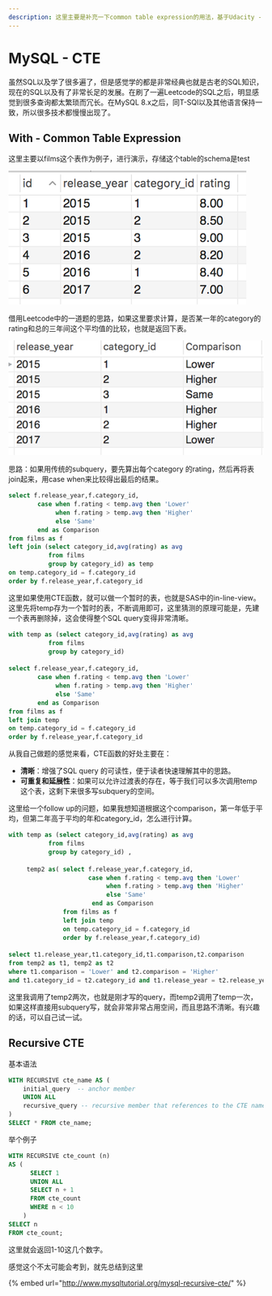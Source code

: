 ```yaml
---
description: 这里主要是补充一下common table expression的用法，基于Udacity - SQL for Data Analysis和其他的一些资源。
---
```


# MySQL - CTE

虽然SQL以及学了很多遍了，但是感觉学的都是非常经典也就是古老的SQL知识，现在的SQL以及有了非常长足的发展。在刷了一遍Leetcode的SQL之后，明显感觉到很多查询都太繁琐而冗长。在MySQL 8.x之后，同T-SQl以及其他语言保持一致，所以很多技术都慢慢出现了。

## With -  Common Table Expression

这里主要以films这个表作为例子，进行演示，存储这个table的schema是test

![](../../.gitbook/assets/screen-shot-2018-08-08-at-7.33.11-pm.png)

借用Leetcode中的一道题的思路，如果这里要求计算，是否某一年的category的rating和总的三年间这个平均值的比较，也就是返回下表。

![](../../.gitbook/assets/screen-shot-2018-08-08-at-7.45.47-pm.png)

思路：如果用传统的subquery，要先算出每个category 的rating，然后再将表join起来，用case when来比较得出最后的结果。

```sql
select f.release_year,f.category_id,
		case when f.rating < temp.avg then 'Lower'
			 when f.rating > temp.avg then 'Higher'
             else 'Same'
		end as Comparison
from films as f
left join (select category_id,avg(rating) as avg
		   from films
           group by category_id) as temp 
on temp.category_id = f.category_id
order by f.release_year,f.category_id
```

这里如果使用CTE函数，就可以做一个暂时的表，也就是SAS中的in-line-view。这里先将temp存为一个暂时的表，不断调用即可，这里猜测的原理可能是，先建一个表再删除掉，这会使得整个SQL query变得非常清晰。

```sql
with temp as (select category_id,avg(rating) as avg
		   from films
           group by category_id) 

select f.release_year,f.category_id,
		case when f.rating < temp.avg then 'Lower'
			 when f.rating > temp.avg then 'Higher'
             else 'Same'
		end as Comparison
from films as f
left join temp
on temp.category_id = f.category_id
order by f.release_year,f.category_id
```

从我自己做题的感觉来看，CTE函数的好处主要在：

* **清晰**：增强了SQL query 的可读性，便于读者快速理解其中的思路。
* **可重复和延展性**：如果可以允许过渡表的存在，等于我们可以多次调用temp这个表，这剩下来很多写subquery的空间。

这里给一个follow up的问题，如果我想知道根据这个comparison，第一年低于平均，但第二年高于平均的年和category\_id，怎么进行计算。

```sql
with temp as (select category_id,avg(rating) as avg
		   from films
           group by category_id) ,

     temp2 as( select f.release_year,f.category_id,
                      case when f.rating < temp.avg then 'Lower'
			               when f.rating > temp.avg then 'Higher'
                           else 'Same'
		               end as Comparison
               from films as f
               left join temp
               on temp.category_id = f.category_id
               order by f.release_year,f.category_id)

select t1.release_year,t1.category_id,t1.comparison,t2.comparison
from temp2 as t1, temp2 as t2
where t1.comparison = 'Lower' and t2.comparison = 'Higher'
and t1.category_id = t2.category_id and t1.release_year = t2.release_year -1
```

这里我调用了temp2两次，也就是刚才写的query，而temp2调用了temp一次，如果这样直接用subquery写，就会非常非常占用空间，而且思路不清晰。有兴趣的话，可以自己试一试。

## Recursive CTE

基本语法

```sql
WITH RECURSIVE cte_name AS (
    initial_query  -- anchor member
    UNION ALL
    recursive_query -- recursive member that references to the CTE name
)
SELECT * FROM cte_name;
```

举个例子

```sql
WITH RECURSIVE cte_count (n) 
AS (
      SELECT 1
      UNION ALL
      SELECT n + 1 
      FROM cte_count 
      WHERE n < 10
    )
SELECT n 
FROM cte_count;
```

这里就会返回1-10这几个数字。

感觉这个不太可能会考到，就先总结到这里

{% embed url="http://www.mysqltutorial.org/mysql-recursive-cte/" %}

